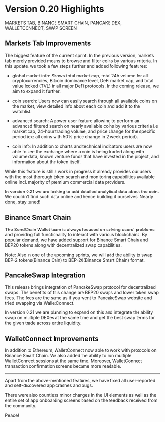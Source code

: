 # Version 0.20 Highlights

MARKETS TAB, BINANCE SMART CHAIN, PANCAKE DEX, WALLETCONNECT, SWAP SCREEN

## Markets Tab Improvements

The biggest feature of the current sprint. In the previous version, markets tab merely provided means to browse and filter coins by various criteria. In this update, we took a few steps further and added following features:

- global market info: Shows total market cap, total 24h volume for all cryptocurrencies, Bitcoin dominance level, DeFi market cap, and total value locked (TVL) in all major DeFi protocols. In the coming release, we aim to expand it further.

- coin search: Users now can easily search through all available coins on the market, view detailed info about each coin and add it to the watchlist.

- advanced search: A power user feature allowing to perform an advanced filtered search on nearly available coins by various criteria i.e market cap, 24-hour trading volume, and price change for the specific period (ex: all coins with 50% price change in 2 week period).

- coin info: In addition to charts and technical indicators users are now able to see the exchange where a coin is being traded along with volume data, known venture funds that have invested in the project, and information about the token itself.

While this feature is still a work in progress it already provides our users with the most thorough token search and monitoring capabilities available online incl. majority of premium commercial data providers.

In version 0.21 we are looking to add detailed analytical data about the coin. We couldn't find such data online and hence building it ourselves. Nearly done, stay tuned!

## Binance Smart Chain

The SendChain Wallet team is always focused on solving users' problems and providing full functionality to interact with various blockchains. By popular demand, we have added support for Binance Smart Chain and BEP20 tokens along with decentralized swap capabilities.

Note: Also in one of the upcoming sprints, we will add the ability to swap BEP-2 tokens(Binance Cain) to BEP-20(Binance Smart Chain) format.

## PancakeSwap Integration

This release brings integration of PancakeSwap protocol for decentralized swaps. The benefits of this change are BEP20 swaps and lower token swap fees. The fees are the same as if you went to PancakeSwap website and tried swapping via WalletConnect.

In version 0.21 we are planning to expand on this and integrate the ability swap on multiple DEXes at the same time and get the best swap terms for the given trade across entire liquidity.

## WalletConnect Improvements

In addition to Ethereum, WalletConnect now able to work with protocols on Binance Smart Chain. We also added the ability to run multiple WalletConnect sessions at the same time. Moreover, WalletConnect transaction confirmation screens became more readable.

---

Apart from the above-mentioned features, we have fixed all user-reported and self-discovered app crashes and bugs.

There were also countless minor changes in the UI elements as well as the entire set of app onboarding screens based on the feedback received from the community.

Peace!
